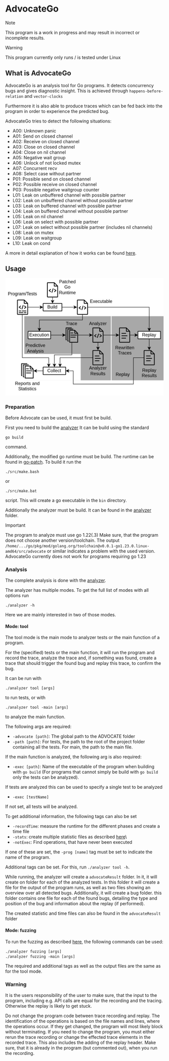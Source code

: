 # AdvocateGo
> [!NOTE]
> This program is a work in progress and may result in incorrect or incomplete results.

> [!WARNING]
> This program currently only runs / is tested under Linux

## What is AdvocateGo
AdvocateGo is an analysis tool for Go programs.
It detects concurrency bugs and gives  diagnostic insight.
This is achieved through `happens-before-relation` and `vector-clocks`

Furthermore it is also able to produce traces which can be fed back into the program in order to experience the predicted bug.

AdvocateGo tries to detect the following situations:
- A00: Unknown panic
- A01: Send on closed channel
- A02: Receive on closed channel
- A03: Close on closed channel
- A04: Close on nil channel
- A05: Negative wait group
- A06: Unlock of not locked mutex
- A07: Concurrent recv
- A08: Select case without partner
- P01: Possible send on closed channel
- P02: Possible receive on closed channel
- P03: Possible negative waitgroup counter
- L01: Leak on unbuffered channel with possible partner
- L02: Leak on unbuffered channel without possible partner
- L03: Leak on buffered channel with possible partner
- L04: Leak on buffered channel without possible partner
- L05: Leak on nil channel
- L06: Leak on select with possible partner
- L07: Leak on select without possible partner (includes nil channels)
- L08: Leak on mutex
- L09: Leak on waitgroup
- L10: Leak on cond

A more in detail explanation of how it works can be found [here](./doc/Analysis.md).
## Usage
![Flowchart of AdvocateGoProcess](doc/img/architecture.png "Architecture")


### Preparation
Before Advocate can be used, it must first be build.

First you need to build the [analyzer](analyzer)
It can be build using the standard
```shell
go build
```
command.


Additionally, the modified go runtime must be build. The runtime can be found in [go-patch](go-patch).
To build it run the
```shell
./src/make.bash
```
or
```shell
./src/make.bat
```
script. This will create a go executable in the `bin` directory.

Additionally the analyzer must be build. It can be found in the [analyzer](analyzer) folder.

> [!IMPORTANT]
> The program to analyze must use go 1.22(.3)
> Make sure, that the program does not choose another version/toolchain. The output `/home/.../go/pkg/mod/golang.org/toolchain@v0.0.1-go1.23.0.linux-amd64/src/advocate` or similar indicates a problem with the used version.
> AdvocateGo currently does not work for programs requiring go 1.23


### Analysis

The complete analysis is done with the [analyzer](analyzer).

The analyzer has multiple modes. To get the full list of modes with all options run
```shell
./analyzer -h
```

Here we are mainly interested in two of those modes.

#### Mode: tool
The tool mode is the main mode to analyzer tests or the main function of a
program.

For the (specified) tests or the main function, it will run the program and
record the trace, analyze the trace and, if something was found,
create a trace that should trigger the found bug and replay this trace,
to confirm the bug.

It can be run with
```shell
./analyzer tool [args]
```
to run tests, or with
```shell
./analyzer tool -main [args]
```
to analyze the main function.

The following args are required:

- `-advocate [path]`: The global path to the ADVOCATE folder
- `-path [path]`: For tests, the path to the root of the project folder containing all the tests. For main, the path to the main file.

If the main function is analyzed, the following arg is also required:

- `-exec [path]`: Name of the executable of the program when building with `go build` (For programs that cannot simply be build with `go build` only the tests can be analyzed).

If tests are analyzed this can be used to specify a single test to be analyzed

- `-exec [testName]`

If not set, all tests will be analyzed.

To get additional information, the following tags can also be set

- `-recordTime`: measure the runtime for the different phases and create a time file
- `-stats`: create multiple statistic files as described [here](doc/Statistics.md)\
- `-notExec`: Find operations, that have never been executed

If one of these are set, the `-prog [name]` tag must be set to indicate the name of the program.

Additional tags can be set. For this, run `./analyzer tool -h`.

While running, the analyzer will create a `advocateResult` folder. In it, it will create on
folder for each of the analyzed tests. In this folder it will create a file
for the output of the program runs, as well as two files showing an
overview over all detected bugs. Additionally, it will create a bug folder.
this folder contains one file for each of the found bugs, detailing the
type and position of the bug and information about the replay (if performed).

The created statistic and time files can also be found in the `advocateResult` folder

#### Mode: fuzzing
To run the fuzzing as described [here](doc/Fuzzing.md), the following commands can be used:

```shell
./analyzer fuzzing [args]
./analyzer fuzzing -main [args]
```

The required and additional tags as well as the output files are the same as for the tool mode.

### Warning
It is the users responsibility of the user to make sure, that the input to
the program, including e.g. API calls are equal for the recording and the
tracing. Otherwise the replay is likely to get stuck.

Do not change the program code between trace recording and replay. The identification of the operations is based on the file names and lines, where the operations occur. If they get changed, the program will most likely block without terminating. If you need to change the program, you must either rerun the trace recording or change the effected trace elements in the recorded trace.
This also includes the adding of the replay header. Make sure, that it is already in the program (but commented out), when you run the recording.
